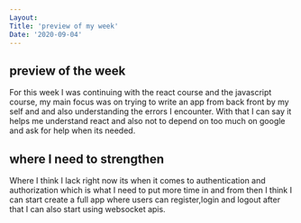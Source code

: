 ```yaml
---
Layout:
Title: 'preview of my week'
Date: '2020-09-04'
---
```


## preview of the week

For this week I was continuing with the react course and the javascript course, my main focus was on trying to write an app from back front by my self and and also understanding the errors I encounter.
With that I can say it helps me understand react and also not to depend on too much on google and ask for help when its needed.

## where I need to strengthen

Where I think I lack right now its when it comes to authentication and authorization which is what I need to put more time in and from then I think I can start create a full app where users can register,login and logout after that I can also start using websocket apis.